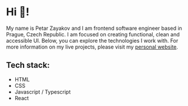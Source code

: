 # Hi 👋!

My name is Petar Zayakov and I am frontend software engineer based in Prague, Czech Republic. I am focused on creating functional, clean and accessible UI. Below, you can explore the technologies I work with. For more information on my live projects, please visit my [personal website](https://petarzayakov.com).

## Tech stack:

- HTML
- CSS
- Javascript / Typescript
- React
